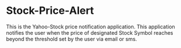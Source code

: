# Stock-Price-Alert

This is the Yahoo-Stock price notification application. This application notifies the user when the price of designated Stock Symbol reaches beyond the threshold set by the user via email or sms.  
